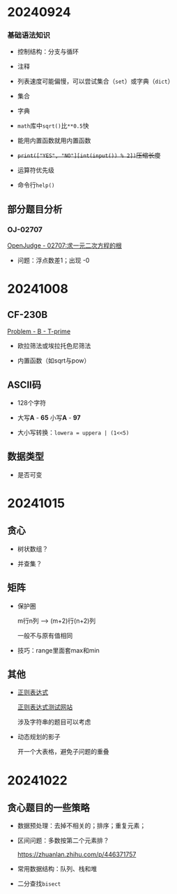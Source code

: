 # 20240924

### 基础语法知识

- 控制结构：分支与循环

- 注释

- 列表速度可能偏慢，可以尝试集合（`set`）或字典（`dict`）

- 集合

- 字典

- `math`库中`sqrt()`比`**0.5`快

- 能用内置函数就用内置函数

- ~~`print(["YES", "NO"][int(input()) % 2])`压缩长度~~

- 运算符优先级

- 命令行`help()`

## 部分题目分析

### OJ-02707

[OpenJudge - 02707:求一元二次方程的根](http://cs101.openjudge.cn/2024fallroutine/02707)

- 问题：浮点数差1；出现 -0

# 20241008

## CF-230B

[Problem - B - T-prime](https://codeforces.com/contest/230/problem/B)

- 欧拉筛法或埃拉托色尼筛法

- 内置函数（如sqrt与pow）

## ASCII码

- 128个字符

- 大写**A** - **65** 小写**A** - **97**

- 大小写转换：`lowera = uppera | (1<<5)`

## 数据类型

- 是否可变

# 20241015

## 贪心

- 树状数组？

- 并查集？

## 矩阵

- 保护圈
  
  m行n列 --> (m+2)行(n+2)列
  
  一般不与原有值相同

- 技巧：range里面套max和min

## 其他

- [正则表达式](https://blog.csdn.net/weixin_43347550/article/details/105158003)
  
  [正则表达式测试网站](https://www.geeksforgeeks.org/python-regex/)
  
  涉及字符串的题目可以考虑

- 动态规划的影子
  
  开一个大表格，避免子问题的重叠

# 20241022

## 贪心题目的一些策略

- 数据预处理：去掉不相关的；排序；重复元素；

- 区间问题：多数按第二个元素排？
  
  https://zhuanlan.zhihu.com/p/446371757

- 常用数据结构：队列、栈和堆

- 二分查找`bisect`
  
